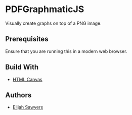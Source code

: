 # PDFGraphmaticJS

Visually create graphs on top of a PNG image.

## Prerequisites

Ensure that you are running this in a modern web browser.

## Build With

* [HTML Canvas](https://developer.mozilla.org/en-US/docs/Glossary/Canvas)

## Authors

* [Elijah Sawyers](https://github.com/elijahsawyers)
